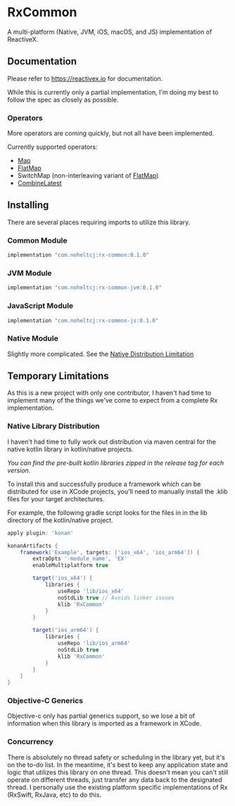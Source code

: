 # RxCommon
A multi-platform (Native, JVM, iOS, macOS, and JS) implementation of ReactiveX.

## Documentation
Please refer to <https://reactivex.io> for documentation. 

While this is currently only a partial implementation, I'm doing my best 
to follow the spec as closely as possible. 

### Operators
More operators are coming quickly, but not all have been implemented.

Currently supported operators:
* [Map](http://reactivex.io/documentation/operators/map.html)
* [FlatMap](http://reactivex.io/documentation/operators/flatmap.html)
* SwitchMap (non-interleaving variant of [FlatMap](http://reactivex.io/documentation/operators/flatmap.html))
* [CombineLatest](http://reactivex.io/documentation/operators/combinelatest.html)

## Installing
There are several places requiring imports to utilize this library.

### Common Module
```groovy
implementation "com.noheltcj:rx-common:0.1.0"
```

### JVM Module
```groovy
implementation "com.noheltcj:rx-common-jvm:0.1.0"
```

### JavaScript Module
```groovy
implementation "com.noheltcj:rx-common-js:0.1.0"
```

### Native Module
Slightly more complicated. See the [Native Distribution Limitation](#native-library-distribution)

## Temporary Limitations
As this is a new project with only one contributor, I haven't had time 
to implement many of the things we've come to expect from a complete Rx
implementation.

### Native Library Distribution
I haven't had time to fully work out distribution via maven central for 
the native kotlin library in kotlin/native projects.

_You can find the pre-built kotlin libraries zipped in the release tag for each
 version._

To install this and successfully produce a framework which can be 
distributed for use in XCode projects, you'll need to manually install
the .klib files for your target architectures.

For example, the following gradle script looks for the files in in the 
lib directory of the kotlin/native project.

```groovy
apply plugin: 'konan'

konanArtifacts {
    framework('Example', targets: ['ios_x64', 'ios_arm64']) {
        extraOpts '-module_name', 'EX'
        enableMultiplatform true

        target('ios_x64') {
            libraries {
                useRepo 'lib/ios_x64'
                noStdLib true // Avoids linker issues
                klib 'RxCommon'
            }
        }

        target('ios_arm64') {
            libraries {
                useRepo 'lib/ios_arm64'
                noStdLib true
                klib 'RxCommon'
            }
        }
    }
}
```

### Objective-C Generics
Objective-c only has partial generics support, so we lose a bit of 
information when this library is imported as a framework in XCode.

### Concurrency
There is absolutely no thread safety or scheduling in the library yet, 
but it's on the to-do list. In the meantime, it's best to keep any 
application state and logic that utilizes this library on one thread. 
This doesn't mean you can't still operate on different threads, just 
transfer any data back to the designated thread. I personally use the 
existing platform specific implementations of Rx (RxSwift, RxJava, etc) 
to do this.
